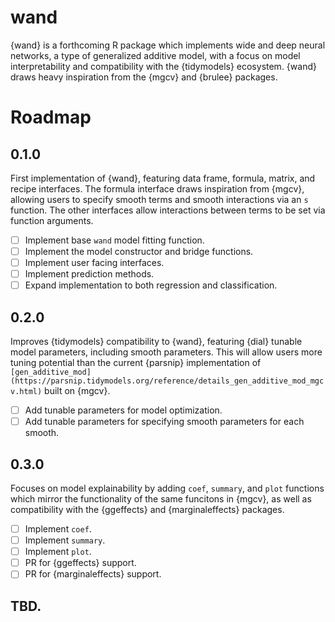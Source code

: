 # wand
{wand} is a forthcoming R package which implements wide and deep neural networks, a type of generalized additive model, with a focus on model interpretability and compatibility with the {tidymodels} ecosystem. {wand} draws heavy inspiration from the {mgcv} and {brulee} packages.

# Roadmap

## 0.1.0
First implementation of {wand}, featuring data frame, formula, matrix, and recipe interfaces. The formula interface draws inspiration from {mgcv}, allowing users to specify smooth terms and smooth interactions via an `s` function. The other interfaces allow interactions between terms to be set via function arguments.

- [ ] Implement base `wand` model fitting function.
- [ ] Implement the model constructor and bridge functions.
- [ ] Implement user facing interfaces.
- [ ] Implement prediction methods.
- [ ] Expand implementation to both regression and classification.

## 0.2.0
Improves {tidymodels} compatibility to {wand}, featuring {dial} tunable model parameters, including smooth parameters. This will allow users more tuning potential than the current {parsnip} implementation of `[gen_additive_mod](https://parsnip.tidymodels.org/reference/details_gen_additive_mod_mgcv.html)` built on {mgcv}.

- [ ] Add tunable parameters for model optimization.
- [ ] Add tunable parameters for specifying smooth parameters for each smooth.

## 0.3.0
Focuses on model explainability by adding `coef`, `summary`, and `plot` functions which mirror the functionality of the same funcitons in {mgcv}, as well as compatibility with the {ggeffects} and {marginaleffects} packages.

- [ ] Implement `coef`.
- [ ] Implement `summary`.
- [ ] Implement `plot`.
- [ ] PR for  {ggeffects} support.
- [ ] PR for  {marginaleffects} support.

## TBD.
